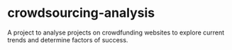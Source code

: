 # crowdsourcing-analysis
A project to analyse projects on crowdfunding websites to explore current trends and determine factors of success.
